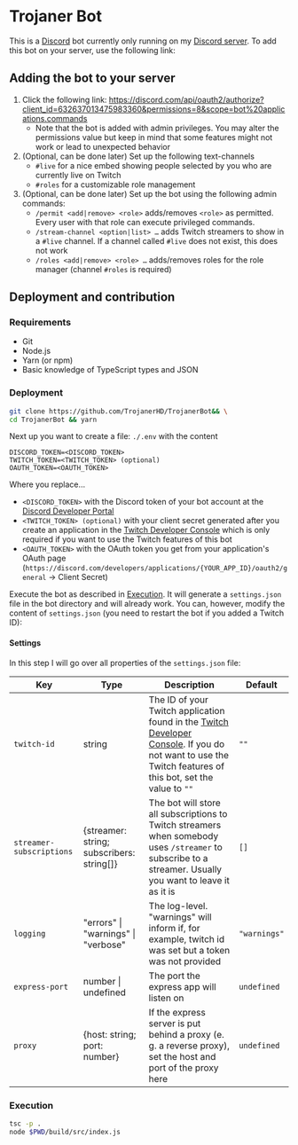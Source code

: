 # Trojaner Bot
This is a [Discord](https://discord.com) bot currently only running on my [Discord server](https://discord.gg/NdsmmwV). To add this bot on your server, use the following link: 

## Adding the bot to your server
1. Click the following link: https://discord.com/api/oauth2/authorize?client_id=632637013475983360&permissions=8&scope=bot%20applications.commands
   - Note that the bot is added with admin privileges. You may alter the permissions value but keep in mind that some features might not work or lead to unexpected behavior
2. (Optional, can be done later) Set up the following text-channels
	 - `#live` for a nice embed showing people selected by you who are currently live on Twitch
	 - `#roles` for a customizable role management
3. (Optional, can be done later) Set up the bot using the following admin commands:
   - `/permit <add|remove> <role>` adds/removes `<role>` as permitted. Every user with that role can execute privileged commands.
	- `/stream-channel <option|list> …` adds Twitch streamers to show in a `#live` channel. If a channel called `#live` does not exist, this does not work
	- `/roles <add|remove> <role> …` adds/removes roles for the role manager (channel `#roles` is required)

## Deployment and contribution
### Requirements
+ Git
+ Node.js
+ Yarn (or npm)
+ Basic knowledge of TypeScript types and JSON

### Deployment
```sh
git clone https://github.com/TrojanerHD/TrojanerBot&& \
cd TrojanerBot && yarn
```
Next up you want to create a file: `./.env` with the content
```
DISCORD_TOKEN=<DISCORD_TOKEN>
TWITCH_TOKEN=<TWITCH_TOKEN> (optional)
OAUTH_TOKEN=<OAUTH_TOKEN>
```
Where you replace…
- `<DISCORD_TOKEN>` with the Discord token of your bot account at the [Discord Developer Portal](https://discord.com/developers/applications)
- `<TWITCH_TOKEN> (optional)` with your client secret generated after you create an application in the [Twitch Developer Console](https://dev.twitch.tv/console/apps) which is only required if you want to use the Twitch features of this bot
- `<OAUTH_TOKEN>` with the OAuth token you get from your application's OAuth page (`https://discord.com/developers/applications/{YOUR_APP_ID}/oauth2/general` → Client Secret)

Execute the bot as described in [Execution](https://github.com/TrojanerHD/TrojanerBot/#Execution). It will generate a `settings.json` file in the bot directory and will already work. You can, however, modify the content of `settings.json` (you need to restart the bot if you added a Twitch ID):
#### Settings
In this step I will go over all properties of the `settings.json` file:

Key | Type | Description | Default
--- | --- | --- | ---
`twitch-id` | string | The ID of your Twitch application found in the [Twitch Developer Console](https://dev.twitch.tv/console/apps). If you do not want to use the Twitch features of this bot, set the value to `""` | `""`
`streamer-subscriptions` | {streamer: string; subscribers: string[]} | The bot will store all subscriptions to Twitch streamers when somebody uses `/streamer` to subscribe to a streamer. Usually you want to leave it as it is | `[]`
`logging` | "errors" \| "warnings" \| "verbose" | The log-level. "warnings" will inform if, for example, twitch id was set but a token was not provided | `"warnings"`
`express-port` | number \| undefined | The port the express app will listen on | `undefined`
`proxy` | {host: string; port: number} | If the express server is put behind a proxy (e. g. a reverse proxy), set the host and port of the proxy here | `undefined`

### Execution
```sh
tsc -p .
node $PWD/build/src/index.js
```